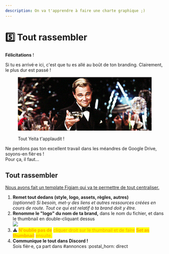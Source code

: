 ```yaml
---
description: On va t'apprendre à faire une charte graphique ;)
---
```


# 5️⃣ Tout rassembler

**Félicitations** !&#x20;

Si tu es arrivé·e ici, c'est que tu es allé au boût de ton branding. Clairement, le plus dur est passé !

<figure><img src="../../../.gitbook/assets/image (2).png" alt=""><figcaption><p>Tout Yeita t'applaudit !</p></figcaption></figure>

Ne perdons pas ton excellent travail dans les méandres de Google Drive, soyons-en fièr·es !\
Pour ça, il faut...

## Tout rassembler&#x20;

[Nous avons fait un template Figjam qui va te permettre de tout centraliser. ](https://www.figma.com/board/guPlqFzVCuMqmNCZEqWsD2/Yeita.logo---Brand-Sheet?node-id=0%3A1\&t=OXRRCjDH6sW81sEO-1)

1. **Remet tout dedans (style, logo, assets, règles, autres)** \
   _(optionnel) Si besoin, met-y des liens et autres ressources créées en cours de route. Tout ce qui est relatif à ta brand doit y être._
2. **Renomme le "logo" du nom de ta brand,** dans le nom du fichier, et dans le thumbnail en double-cliquant dessus\
   ![](<../../../.gitbook/assets/Capture d’écran 2024-05-20 à 15.57.19.png>)
3. :warning: <mark style="color:orange;">**N'oublie pas de**</mark> <mark style="color:orange;"></mark><mark style="color:orange;">cliquer droit sur le thumbnail et de faire</mark> <mark style="color:orange;"></mark><mark style="color:orange;">**Set as thumbnail**</mark> <mark style="color:orange;"></mark><mark style="color:orange;">ensuite.</mark> <img src="../../../.gitbook/assets/Capture d’écran 2024-05-20 à 15.59.05.png" alt="" data-size="original">
4. **Communique le tout dans Discord !**\
   Sois fièr·e, ça part dans #annonces :postal\_horn: direct
